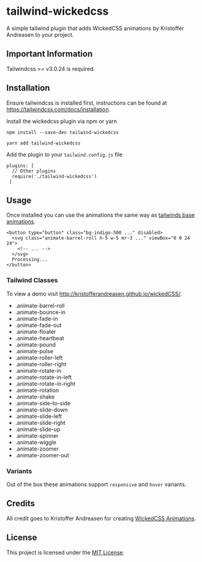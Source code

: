# tailwind-wickedcss
A simple tailwind plugin that adds WickedCSS animations by Kristoffer Andreasen to your project.

## Important Information
Tailwindcss >= v3.0.24 is required.

## Installation
Ensure tailwindcss is installed first, instructions can be found at https://tailwindcss.com/docs/installation.

Install the wickedcss plugin via npm or yarn
```
npm install --save-dev tailwind-wickedcss
```
```
yarn add tailwind-wickedcss
```

Add the plugin to your `tailwind.config.js` file
```
plugins: [
  // Other plugins
  require('./tailwind-wickedcss')
 ]
```

## Usage
Once installed you can use the animations the same way as [tailwinds base animations](https://tailwindcss.com/docs/animation#spin).

```
<button type="button" class="bg-indigo-500 ..." disabled>
  <svg class="animate-barrel-roll h-5 w-5 mr-3 ..." viewBox="0 0 24 24">
    <!-- ... -->
  </svg>
  Processing...
</button>

```

### Tailwind Classes
To view a demo visit http://kristofferandreasen.github.io/wickedCSS/.

* .animate-barrel-roll
* .animate-bounce-in
* .animate-fade-in
* .animate-fade-out
* .animate-floater
* .animate-heartbeat
* .animate-pound
* .animate-pulse
* .animate-roller-left
* .animate-roller-right
* .animate-rotate-in
* .animate-rotate-in-left
* .animate-rotate-in-right
* .animate-rotation
* .animate-shake
* .animate-side-to-side
* .animate-slide-down
* .animate-slide-left
* .animate-slide-right
* .animate-slide-up
* .animate-spinner
* .animate-wiggle
* .animate-zoomer
* .animate-zoomer-out

### Variants
Out of the box these animations support `responsive` and `hover` variants.

## Credits
All credit goes to Kristoffer Andreasen for creating [WickedCSS Animations](http://kristofferandreasen.github.io/wickedCSS/).

## License
This project is licensed under the [MIT License](https://opensource.org/licenses/MIT).


